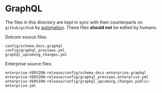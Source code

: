 # GraphQL

The files in this directory are kept in sync with their counterparts on `github/github`
by [automation](../script/graphql/README.md). These files **should not** be edited by humans.

Dotcom source files:
```
config/schema.docs.graphql
config/graphql_previews.yml
graphql_upcoming_changes.yml
```

Enterprise source files:
```
enterprise-VERSION-release/config/schema.docs-enterprise.graphql
enterprise-VERSION-release/config/graphql_previews.enterprise.yml
enterprise-VERSION-release/config/graphql_upcoming_changes.public-enterprise.yml
```
